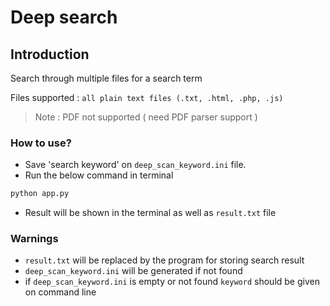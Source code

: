 # Deep search

## Introduction

Search through multiple files for a search term

Files supported : ``` all plain text files (.txt, .html, .php, .js) ```
> Note : PDF not supported ( need PDF parser support )

### How to use?

- Save 'search keyword' on ```deep_scan_keyword.ini``` file.
- Run the below command in terminal

``` bash
python app.py
```

- Result will be shown in the terminal as well as ```result.txt``` file

### Warnings

- ```result.txt``` will be replaced by the program for storing search result
- ```deep_scan_keyword.ini``` will be generated if not found
- if ```deep_scan_keyword.ini``` is empty or not found ```keyword``` should be given on command line
